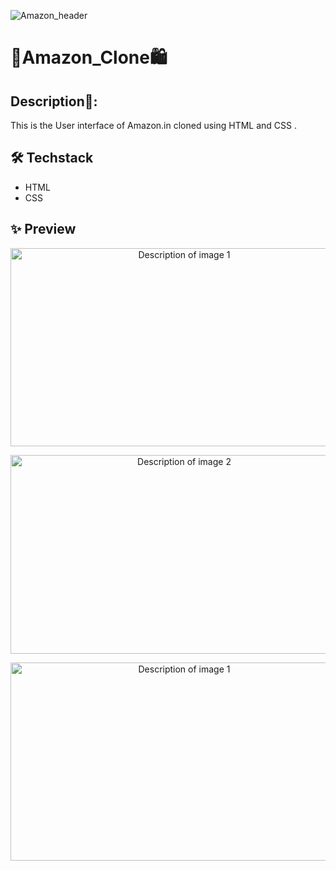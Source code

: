 

![Amazon_header](https://github.com/Arpita26mm/Amazon_Clone/assets/100471667/6e276a1e-3e22-49b2-8825-b2bc5dd02678)


# 🛒Amazon_Clone🛍️

<h2> Description📄:</h2>
This is the User interface of Amazon.in cloned using HTML and CSS .


## 🛠️ Techstack
- HTML
- CSS


## ✨ Preview

<p align="center">
  <img src="https://github.com/Arpita26mm/Amazon_Clone/assets/100471667/8a489dff-47b0-411b-8e1c-43081b8e0f08" alt="Description of image 1" width="540" height="317.6">
</p>
<p align="center">
 <img src="https://github.com/Arpita26mm/Amazon_Clone/assets/100471667/0a7cb433-0495-41f3-96b7-1e0bebd9a3ca" alt="Description of image 2" width="540" height="317.6">
</p>
<p align="center">
  <img src="https://github.com/Arpita26mm/Amazon_Clone/assets/100471667/e5558d88-8473-4a50-9158-709ecf7a7dfa" alt="Description of image 1" width="540" height="317.6">
</p>



